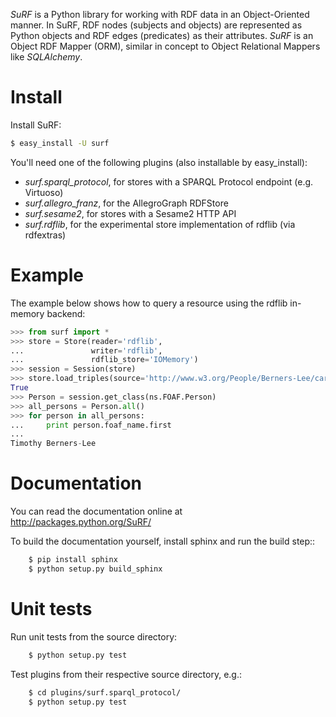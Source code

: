 *SuRF* is a Python library for working with RDF data in an Object-Oriented manner.
In SuRF, RDF nodes (subjects and objects) are represented as Python objects and
RDF edges (predicates) as their attributes. *SuRF* is an Object RDF Mapper (ORM),
similar in concept to Object Relational Mappers like *SQLAlchemy*.


Install
=======

Install SuRF:

```sh
$ easy_install -U surf
```

You'll need one of the following plugins (also installable by easy_install):

  * _surf.sparql_protocol_,
    for stores with a SPARQL Protocol endpoint (e.g. Virtuoso)
  * _surf.allegro_franz_,
    for the AllegroGraph RDFStore
  * _surf.sesame2_,
    for stores with a Sesame2 HTTP API
  * _surf.rdflib_,
    for the experimental store implementation of rdflib (via rdfextras)


Example
=======

The example below shows how to query a resource using the rdflib in-memory
backend:

```python
>>> from surf import *
>>> store = Store(reader='rdflib',
...               writer='rdflib',
...               rdflib_store='IOMemory')
>>> session = Session(store)
>>> store.load_triples(source='http://www.w3.org/People/Berners-Lee/card.rdf')
True
>>> Person = session.get_class(ns.FOAF.Person)
>>> all_persons = Person.all()
>>> for person in all_persons:
...     print person.foaf_name.first
...
Timothy Berners-Lee
```

Documentation
=============

You can read the documentation online at http://packages.python.org/SuRF/ 

To build the documentation yourself, install sphinx and run the build step::

```sh
    $ pip install sphinx
    $ python setup.py build_sphinx
```

Unit tests
==========

Run unit tests from the source directory:

```sh
    $ python setup.py test
```

Test plugins from their respective source directory, e.g.:

```sh
    $ cd plugins/surf.sparql_protocol/
    $ python setup.py test
```

